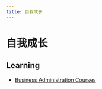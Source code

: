```yaml
---
title: 自我成长
---
```


# 自我成长

## Learning

- [Business Administration Courses](https://www.edx.org/course/subject/business-management)
